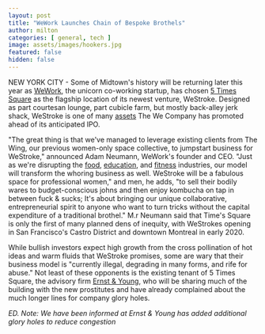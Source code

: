 ```yaml
---
layout: post
title: "WeWork Launches Chain of Bespoke Brothels"
author: milton
categories: [ general, tech ]
image: assets/images/hookers.jpg
featured: false
hidden: false
---
```


NEW YORK CITY - Some of Midtown's history will be returning later this year as [WeWork](https://en.wikipedia.org/wiki/WeWork), the unicorn co-working startup, has chosen [5 Times Square](https://www.google.com/maps/search/5+Times+Square,+New+York,+NY+10036/@40.7558284,-73.9896459) as the flagship location of its newest venture, WeStroke. Designed as part courtesan lounge, part cubicle farm, but mostly back-alley jerk shack, WeStroke is one of many [assets](https://www.cnn.com/2018/10/30/tech/wework-school-wegrow/index.html) The We Company has promoted ahead of its anticipated IPO.

"The great thing is that we've managed to leverage existing clients from The Wing, our previous women-only space collective, to jumpstart business for WeStroke," announced Adam Neumann, WeWork's founder and CEO. "Just as we're disrupting the [food](https://www.wework.com/newsroom/posts/wework-labs-launches-wework-food-labs), [education](https://www.cnn.com/2018/10/30/tech/wework-school-wegrow/index.html), and [fitness](https://www.nytimes.com/2017/10/12/style/wework-fitness-gyms.html) industries, our model will transform the whoring business as well. WeStroke will be a fabulous space for professional women," and men, he adds, "to sell their bodily wares to budget-conscious johns and then enjoy kombucha on tap in between fuck & sucks; It's about bringing our unique collaborative, entrepreneurial spirit to anyone who want to turn tricks without the capital expenditure of a traditional brothel." M.r Neumann said that Time's Square is only the first of many planned dens of inequity, with WeStrokes opening in San Francisco's Castro District and downtown Montreal in early 2020. 

While bullish investors expect high growth from the cross pollination of hot ideas and warm fluids that WeStroke promises, some are wary that their business model is "currently illegal, degrading in many forms, and rife for abuse." Not least of these opponents is the existing tenant of 5 Times Square, the advisory firm [Ernst & Young](https://en.wikipedia.org/wiki/Ernst_%26_Young), who will be sharing much of the building with the new prostitutes and have already complained about the much longer lines for company glory holes.

_ED. Note: We have been informed at Ernst & Young has added additional glory holes to reduce congestion_ 
